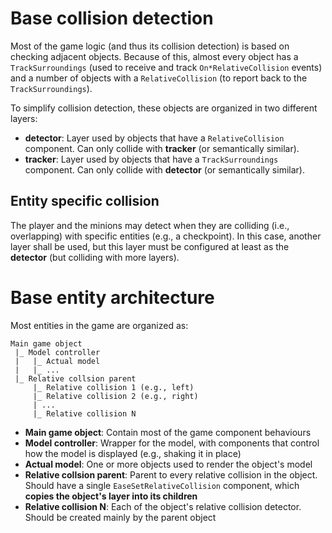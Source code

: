 # Base collision detection

Most of the game logic (and thus its collision detection) is based on checking adjacent objects. Because of this, almost every object has a `TrackSurroundings` (used to receive and track `On*RelativeCollision` events) and a number of objects with a `RelativeCollision` (to report back to the `TrackSurroundings`).

To simplify collision detection, these objects are organized in two different layers:

* **detector**: Layer used by objects that have a `RelativeCollision` component. Can only collide with **tracker** (or semantically similar).
* **tracker**: Layer used by objects that have a `TrackSurroundings` component. Can only collide with **detector** (or semantically similar).

## Entity specific collision

The player and the minions may detect when they are colliding (i.e., overlapping) with specific entities (e.g., a checkpoint). In this case, another layer shall be used, but this layer must be configured at least as the **detector** (but colliding with more layers).

# Base entity architecture

Most entities in the game are organized as:

```
Main game object
 |_ Model controller
 |   |_ Actual model
 |   |_ ...
 |_ Relative collsion parent
     |_ Relative collision 1 (e.g., left)
     |_ Relative collision 2 (e.g., right)
     | ...
     |_ Relative collision N
```

* **Main game object**: Contain most of the game component behaviours
* **Model controller**: Wrapper for the model, with components that control how the model is displayed (e.g., shaking it in place)
* **Actual model**: One or more objects used to render the object's model
* **Relative collsion parent**: Parent to every relative collision in the object. Should have a single `EaseSetRelativeCollision` component, which **copies the object's layer into its children**
* **Relative collision N**: Each of the object's relative collision detector. Should be created mainly by the parent object

